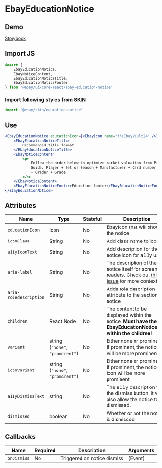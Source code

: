 # EbayEducationNotice

## Demo

[Storybook](https://opensource.ebay.com/ebayui-core-react/main/?path=/docs/notices-tips-ebay-education-notice--docs)

## Import JS

```jsx harmony
import {
    EbayEducationNotice,
    EbayNoticeContent,
    EbayEducationNoticeTitle,
    EbayEducationNoticeFooter
} from '@ebay/ui-core-react/ebay-education-notice'
```

### Import following styles from SKIN

```jsx harmony
import '@ebay/skin/education-notice'
```

## Use

```jsx harmony
<EbayEducationNotice educationIcon={<EbayIcon name="theEbayVault24" />}>
    <EbayEducationNoticeTitle>
        Recommended title format
    </EbayEducationNoticeTitle>
    <EbayNoticeContent>
        <p>
            Follow the order below to optimize market valuation from Price
            Guide. Player + Set or Season + Manufacturer + Card number + Variant
            + Grader + Grade
        </p>
    </EbayNoticeContent>
    <EbayEducationNoticeFooter>Education footer</EbayEducationNoticeFooter>
</EbayEducationNotice>
```

## Attributes

| Name                   | Type                             | Stateful | Description                                                                                                                                 | Default       |
| ---------------------- | -------------------------------- | -------- | ------------------------------------------------------------------------------------------------------------------------------------------- | ------------- |
| `educationIcon`        | Icon                             | No       | EbayIcon that will show in the notice                                                                                                       | `lightbulb24` |
| `iconClass`            | String                           | No       | Add class name to icon                                                                                                                      | -             |
| `a11yIconText`         | String                           | No       | Add description for the notice icon for a11y users                                                                                          | -             |
| `aria-label`           | String                           | No       | The description of the notice itself for screen readers. Check out [this issue](https://github.com/eBay/skin/issues/1001) for more context. | -             |
| `aria-roledescription` | String                           | No       | Adds role description attribute to the section notice                                                                                       | `"Notice"`    |
| `children`             | React Node                       | No       | The content to be displayed within the notice. **Must have the EbayEducationNoticeTitle within the children!**                              | -             |
| `variant`              | string (`"none"`, `"prominent"`) | No       | Either none or prominent. If prominent, the notice will be more prominent                                                                   | `"none"`      |
| `iconVariant`          | string (`"none"`, `"prominent"`) | No       | Either none or prominent. If prominent, the notice icon will be more prominent                                                              | `"none"`      |
| `a11yDismissText`      | string                           | No       | The a11y description for the dismiss button. It will also allow the notice to be dismissed.                                                 | -             |
| `dismissed`            | boolean                          | No       | Whether or not the notice is dismissed                                                                                                      | `false`       |

## Callbacks

| Name        | Required | Description                 | Arguments |
| ----------- | -------- | --------------------------- | --------- |
| `onDismiss` | No       | Triggered on notice dismiss | (Event)   |
